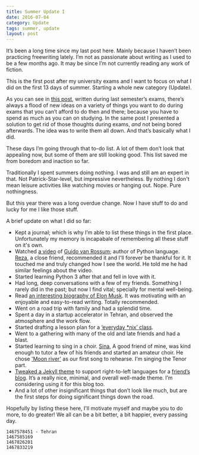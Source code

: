 ```yaml
---
title: Summer Update I
date: 2016-07-04
category: Update
tags: summer, update
layout: post
---
```


It’s been a long time since my last post here. 
Mainly because I haven’t been practicing freewriting lately. 
I’m not as passionate about writing as I used to be a few months ago. 
It may be since I’m not currently reading any work of fiction. 

This is the first post after my university exams and I want to focus on what I did on the first 13 days of summer. Starting a whole new category (Update).

As you can see in [this post](https://mehsen.com/freewritings/2016/01/09/for-when-im-bored/), written during last semester’s exams, there’s always a flood of new ideas on a variety of things you want to do during exams that you can’t afford to do then and there; because you have to spend as much as you can on studying. In the same post I presented a solution to get rid of those thoughts during exams, *and* not being bored afterwards. The idea was to write them all down. And that’s basically what I did.   

These days I’m going through that to-do list. A lot of them don’t look that appealing now, but some of them are still looking good. This list saved me from boredom and inaction so far.  

Traditionally I spent summers doing nothing. I was and still am an expert in that. Not Patrick-Star-level, but impressive nevertheless. By nothing I don't mean leisure activities like watching movies or hanging out. Nope. Pure nothingness.  

But this year there was a long overdue change. Now I have stuff to do and lucky for me I like those stuff.

A brief update on what I did so far: 

- Kept a journal; which is why I’m able to list these things in the first place. Unfortunately my memory is incapabale of remembering all these stuff on it's own.  
- Watched [a video](https://www.youtube.com/watch?v=YgtL4S7Hrwo) of [Guido van Rossum](https://en.wikipedia.org/wiki/Guido_van_Rossum); author of Python language. [Reza](https://twitter.com/shalbafzadeh), a close friend, recommended it and I'll forever be thankful for it. It touched me and truly changed how I see the world. He told me he had similar feelings about the video.  
- Started learning Python 3 after that and fell in love with it.  
- Had long, deep conversations with a few of my friends. Something I rarely did in the past; but now I find vital; specially for mental well-being.  
- Read [an interesting biography of Elon Musk](https://www.goodreads.com/review/show/1583135575). It was motivating with an enjoyable and easy-to-read writing. Totally recommended.  
- Went on a road trip with family and had a splendid time.  
- Spent a day in a startup accelerator in Tehran, and observed the atmosphere and the work flow.  
- Started drafting a lesson plan for a [‘everyday *nix’ class](https://github.com/mohsend/everyday-nix).  
- Went to a gathering with many of the old and late friends and had a blast.  
- Started learning to sing in a choir. [Sina](https://www.instagram.com/sinaswebz/), A good friend of mine, was kind enough to tutor a few of his friends and started an amateur choir. He chose ['Moon river'](http://www.gasworkschoir.co.uk/node/11) as our first song to rehearse. I'm singing the Tenor part.   
- [Tweaked a Jekyll theme](https://github.com/mohsend/the-plain) to support right-to-left languages for a [friend’s blog](http://pe42.ir/). It’s a really nice, minimal, and overall well-made theme. I’m considering using it for this blog too.  
- And a lot of other insignificant things that don’t look like much, but are the first steps for doing significant things down the road.  

Hopefully by listing these here, I'll motivate myself and maybe you to do more, to do greater! We all can be a bit better, a bit happier, every passing day.  

```
1467578451 - Tehran  
1467585169 
1467826201 
1467833219 
```
